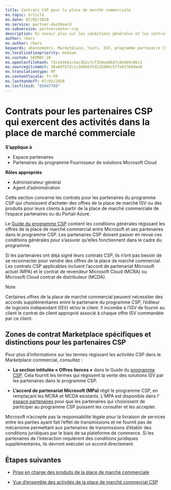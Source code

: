 ```yaml
---
title: Contrats CSP pour la place de marché commerciale
ms.topic: article
ms.date: 07/02/2020
ms.service: partner-dashboard
ms.subservice: partnercenter-csp
description: En savoir plus sur les conditions générales et les contrats relatifs aux abonnements à des produits ISV tiers achetés par des partenaires CSP dans la place de marché commerciale.
author: rbars
ms.author: rbars
keywords: abonnements, Marketplace, tiers, ISV, programme partenaire CSP, contrats, vendre, acheter,
ms.localizationpriority: medium
ms.custom: SEOMAY.20
ms.openlocfilehash: 73ce5d441c3ac3b2c7cf350ea8647c8e569c66c1
ms.sourcegitcommit: 36a60f672c1c3d6b63fd225d04c5ffa917694ae0
ms.translationtype: MT
ms.contentlocale: fr-FR
ms.lasthandoff: 07/03/2020
ms.locfileid: "85947789"
---
```

# <a name="contracts-for-csp-partners-doing-business-in-the-commercial-marketplace"></a>Contrats pour les partenaires CSP qui exercent des activités dans la place de marché commerciale

**S’applique à**

- Espace partenaires
- Partenaires du programme Fournisseur de solutions Microsoft Cloud

**Rôles appropriés**

- Administrateur général
- Agent d’administration

Cette section concerne les contrats pour les partenaires du programme CSP qui choisissent d’acheter des offres de la place de marché ISV ou des produits pour leurs clients à partir de la place de marché commerciale de l’espace partenaires ou du Portail Azure.

Le [Guide du programme CSP](https://go.microsoft.com/fwlink/p/?LinkId=617100) contient les conditions générales régissant les offres de la place de marché commercial entre Microsoft et ses partenaires dans le programme CSP. Les partenaires CSP doivent passer en revue ces conditions générales pour s’assurer qu’elles fonctionnent dans le cadre du programme.  

Si les partenaires ont déjà signé leurs contrats CSP, ils n’ont pas besoin de se reconnecter pour vendre des offres de la place de marché commercial. Les contrats CSP applicables incluent l’accord de partenariat Microsoft actuel (MPA) et le contrat de revendeur Microsoft Cloud (MCRA) ou Microsoft Cloud contrat de distributeur (MCDA).

>[!NOTE]
> Certaines offres de la place de marché commercial peuvent nécessiter des accords supplémentaires entre le partenaire du programme CSP, l’éditeur de logiciels indépendant (ISV) et/ou le client. Il incombe à l’ISV de fournir au client le contrat de client approprié associé à chaque offre ISV commandée par ce client.

## <a name="specific-marketplace-contract-areas-and-distinctions-for-csp-partners"></a>Zones de contrat Marketplace spécifiques et distinctions pour les partenaires CSP

Pour plus d’informations sur les termes régissant les activités CSP dans le Marketplace commercial, consultez :

- **La section intitulée « Offres tierces »** dans le Guide du [programme CSP](https://go.microsoft.com/fwlink/p/?LinkId=617100). Cela fournit les termes qui régissent la vente des solutions ISV par les partenaires dans le programme CSP.

- **L’accord de partenariat Microsoft (MPa)** régit le programme CSP, en remplaçant les MCRA et MCDA existants. L’MPA est disponible dans l' [espace partenaires](https://partner.microsoft.com/pcv/dashboard/overview) pour que les partenaires qui choisissent de participer au programme CSP puissent les consulter et les accepter.
  
Microsoft n’accepte pas la responsabilité légale pour la livraison de services entre les parties ayant fait l’effet de transmissions et ne fournit pas de mécanisme permettant aux partenaires de transmissions d’établir des conditions juridiques par le biais de sa plateforme de commerce. Si les partenaires de l’interaction requièrent des conditions juridiques supplémentaires, ils devront exécuter un accord directement.

## <a name="next-steps"></a>Étapes suivantes

- [Prise en charge des produits de la place de marché commerciale](csp-commercial-marketplace-support.md)

- [Vue d’ensemble des activités de la place de marché commercial CSP](csp-commercial-marketplace-overview.md)
